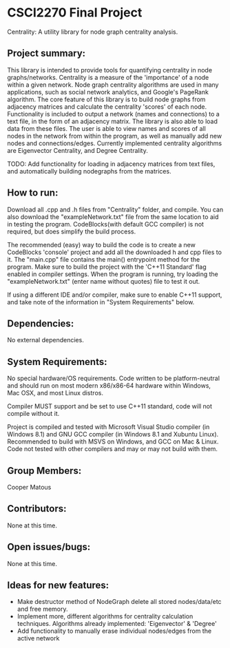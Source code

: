 # CSCI2270 Final Project
Centrality: A utility library for node graph centrality analysis.

## Project summary:

  This library is intended to provide tools for quantifying centrality in node graphs/networks. Centrality is a measure of the 'importance' of a node within a given network. Node graph centrality algorithms are used in many applications, such as social network analytics, and Google's PageRank algorithm. The core feature of this library is to build node graphs from adjacency matrices and calculate the centrality 'scores' of each node. Functionality is included to output a network (names and connections) to a text file, in the form of an adjacency matrix. The library is also able to load data from these files. The user is able to view names and scores of all nodes in the network from within the program, as well as manually add new nodes and connections/edges. Currently implemented centrality algorithms are Eigenvector Centrality, and Degree Centrality.

TODO: Add functionality for loading in adjacency matrices from text files, and automatically building nodegraphs from the matrices.

## How to run:

Download all .cpp and .h files from "Centrality" folder, and compile. You can also download the "exampleNetwork.txt" file from the same location to aid in testing the program. CodeBlocks(with default GCC compiler) is not required, but does simplify the build process.

The recommended (easy) way to build the code is to create a new CodeBlocks 'console' project and add all the downloaded h and cpp files to it. The "main.cpp" file contains the main() entrypoint method for the program. Make sure to build the project with the 'C++11 Standard' flag enabled in compiler settings.
When the program is running, try loading the "exampleNetwork.txt" (enter name without quotes) file to test it out.

If using a different IDE and/or compiler, make sure to enable C++11 support, and take note of the information in "System Requirements" below.

## Dependencies:

No external dependencies.

## System Requirements:

No special hardware/OS requirements. Code written to be platform-neutral and should run on most modern x86/x86-64 hardware within Windows, Mac OSX, and most Linux distros.

Compiler MUST support and be set to use C++11 standard, code will not compile without it.

Project is compiled and tested with Microsoft Visual Studio compiler (in Windows 8.1) and GNU GCC compiler (in Windows 8.1 and Xubuntu Linux). Recommended to build with MSVS on Windows, and GCC on Mac & Linux. Code not tested with other compilers and may or may not build with them.

## Group Members:

Cooper Matous

## Contributors:

None at this time.

## Open issues/bugs:

None at this time.

## Ideas for new features:

- Make destructor method of NodeGraph delete all stored nodes/data/etc and free memory.
- Implement more, different algorithms for centrality calculation techniques. Algorithms already implemented: 'Eigenvector' & 'Degree'
- Add functionality to manually erase individual nodes/edges from the active network
